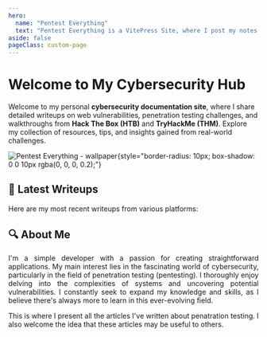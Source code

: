 ```yaml
---
hero:
  name: "Pentest Everything"
  text: "Pentest Everything is a VitePress Site, where I post my notes and writeups on various topics."
aside: false
pageClass: custom-page
---
```


<script setup>
    import LastPosts from "../.vitepress/components/LastPosts.vue";
</script>

# Welcome to My Cybersecurity Hub

Welcome to my personal **cybersecurity documentation site**, where I share detailed writeups on web vulnerabilities,
penetration testing challenges, and walkthroughs from **Hack The Box (HTB)** and **TryHackMe (THM)**. Explore my
collection of resources, tips, and insights gained from real-world challenges.

![Pentest Everything - wallpaper](/home-wallpaper.jpg){style="border-radius: 10px; box-shadow: 0 0 10px rgba(0, 0, 0, 0.2);"}

## 📂 Latest Writeups

Here are my most recent writeups from various platforms:

<LastPosts />

## 🔍 About Me

<p align="justify">
I'm a simple developer with a passion for creating straightforward applications. My main interest lies in the
fascinating world of cybersecurity, particularly in the field of penetration testing (pentesting). I thoroughly enjoy
delving into the complexities of systems and uncovering potential vulnerabilities. I constantly seek to expand my
knowledge and skills, as I believe there's always more to learn in this ever-evolving field.
</p>

<p align="justify">
This is where I present all the articles I've written about penatration testing. I also welcome the idea that these
articles may be useful to others.
</p>